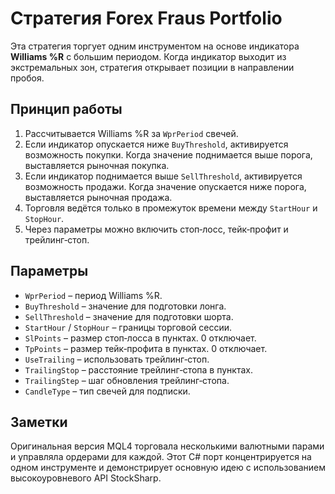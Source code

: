 # Стратегия Forex Fraus Portfolio

Эта стратегия торгует одним инструментом на основе индикатора **Williams %R** с большим периодом. Когда индикатор выходит из экстремальных зон, стратегия открывает позиции в направлении пробоя.

## Принцип работы

1. Рассчитывается Williams %R за `WprPeriod` свечей.
2. Если индикатор опускается ниже `BuyThreshold`, активируется возможность покупки. Когда значение поднимается выше порога, выставляется рыночная покупка.
3. Если индикатор поднимается выше `SellThreshold`, активируется возможность продажи. Когда значение опускается ниже порога, выставляется рыночная продажа.
4. Торговля ведётся только в промежуток времени между `StartHour` и `StopHour`.
5. Через параметры можно включить стоп‑лосс, тейк‑профит и трейлинг‑стоп.

## Параметры

- `WprPeriod` – период Williams %R.
- `BuyThreshold` – значение для подготовки лонга.
- `SellThreshold` – значение для подготовки шорта.
- `StartHour` / `StopHour` – границы торговой сессии.
- `SlPoints` – размер стоп‑лосса в пунктах. 0 отключает.
- `TpPoints` – размер тейк‑профита в пунктах. 0 отключает.
- `UseTrailing` – использовать трейлинг‑стоп.
- `TrailingStop` – расстояние трейлинг‑стопа в пунктах.
- `TrailingStep` – шаг обновления трейлинг‑стопа.
- `CandleType` – тип свечей для подписки.

## Заметки

Оригинальная версия MQL4 торговала несколькими валютными парами и управляла ордерами для каждой. Этот C# порт концентрируется на одном инструменте и демонстрирует основную идею с использованием высокоуровневого API StockSharp.
